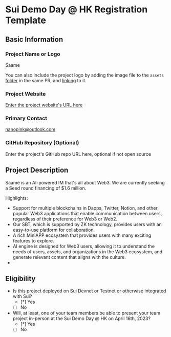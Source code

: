 # Sui Demo Day @ HK Registration Template

## Basic Information

### Project Name or Logo

Saame

You can also include the project logo by adding the image file to the `assets` [folder](./assets/) in the same PR, and [linking](https://docs.github.com/en/get-started/writing-on-github/getting-started-with-writing-and-formatting-on-github/basic-writing-and-formatting-syntax#images) to it. 

### Project Website
[Enter the project website's URL here ](https://twitter.com/Saame_app)

### Primary Contact

nanopink@outlook.com

### GitHub Repository (Optional)

Enter the project's GitHub repo URL here, optional if not open source

## Project Description 

Saame is an AI-powered IM that's all about Web3. We are currently seeking a Seed round financing of $1.6 million.

Highlights:

- Support for multiple blockchains in Dapps, Twitter, Notion, and other popular Web3 applications that enable communication between users, regardless of their preference for Web3 or Web2.
- Our SBT, which is supported by ZK technology, provides users with an easy-to-use platform for collaboration.
- A rich MiniAPP ecosystem that provides users with many exciting features to explore.
- AI engine is designed for Web3 users, allowing it to understand the needs of users, assets, and organizations in the Web3 ecosystem, and generate relevant content that aligns with the culture.
- 
## Eligibility

- Is this project deployed on Sui Devnet or Testnet or otherwise integrated with Sui?
    - [*] Yes
    - [ ] No
- Will, at least, one of your team members be able to present your team project in-person at the Sui Demo Day @ HK on April 16th, 2023?
    - [*] Yes
    - [ ] No
